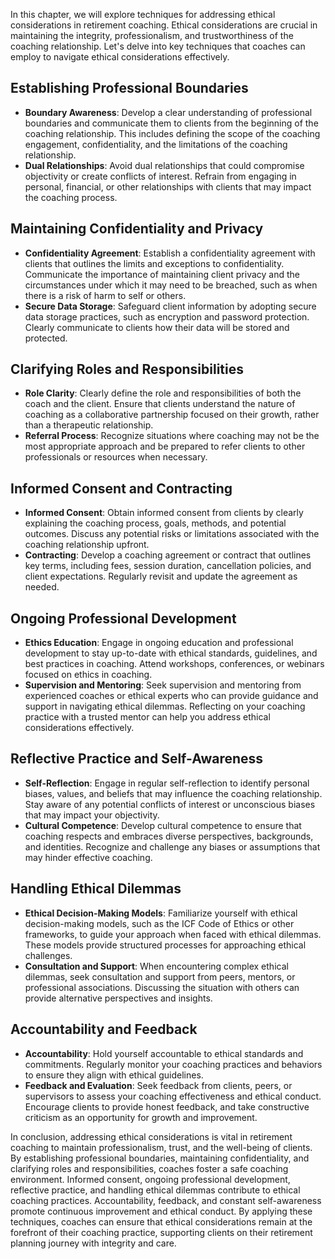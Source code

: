 
In this chapter, we will explore techniques for addressing ethical considerations in retirement coaching. Ethical considerations are crucial in maintaining the integrity, professionalism, and trustworthiness of the coaching relationship. Let's delve into key techniques that coaches can employ to navigate ethical considerations effectively.

Establishing Professional Boundaries
------------------------------------

* **Boundary Awareness**: Develop a clear understanding of professional boundaries and communicate them to clients from the beginning of the coaching relationship. This includes defining the scope of the coaching engagement, confidentiality, and the limitations of the coaching relationship.
* **Dual Relationships**: Avoid dual relationships that could compromise objectivity or create conflicts of interest. Refrain from engaging in personal, financial, or other relationships with clients that may impact the coaching process.

Maintaining Confidentiality and Privacy
---------------------------------------

* **Confidentiality Agreement**: Establish a confidentiality agreement with clients that outlines the limits and exceptions to confidentiality. Communicate the importance of maintaining client privacy and the circumstances under which it may need to be breached, such as when there is a risk of harm to self or others.
* **Secure Data Storage**: Safeguard client information by adopting secure data storage practices, such as encryption and password protection. Clearly communicate to clients how their data will be stored and protected.

Clarifying Roles and Responsibilities
-------------------------------------

* **Role Clarity**: Clearly define the role and responsibilities of both the coach and the client. Ensure that clients understand the nature of coaching as a collaborative partnership focused on their growth, rather than a therapeutic relationship.
* **Referral Process**: Recognize situations where coaching may not be the most appropriate approach and be prepared to refer clients to other professionals or resources when necessary.

Informed Consent and Contracting
--------------------------------

* **Informed Consent**: Obtain informed consent from clients by clearly explaining the coaching process, goals, methods, and potential outcomes. Discuss any potential risks or limitations associated with the coaching relationship upfront.
* **Contracting**: Develop a coaching agreement or contract that outlines key terms, including fees, session duration, cancellation policies, and client expectations. Regularly revisit and update the agreement as needed.

Ongoing Professional Development
--------------------------------

* **Ethics Education**: Engage in ongoing education and professional development to stay up-to-date with ethical standards, guidelines, and best practices in coaching. Attend workshops, conferences, or webinars focused on ethics in coaching.
* **Supervision and Mentoring**: Seek supervision and mentoring from experienced coaches or ethical experts who can provide guidance and support in navigating ethical dilemmas. Reflecting on your coaching practice with a trusted mentor can help you address ethical considerations effectively.

Reflective Practice and Self-Awareness
--------------------------------------

* **Self-Reflection**: Engage in regular self-reflection to identify personal biases, values, and beliefs that may influence the coaching relationship. Stay aware of any potential conflicts of interest or unconscious biases that may impact your objectivity.
* **Cultural Competence**: Develop cultural competence to ensure that coaching respects and embraces diverse perspectives, backgrounds, and identities. Recognize and challenge any biases or assumptions that may hinder effective coaching.

Handling Ethical Dilemmas
-------------------------

* **Ethical Decision-Making Models**: Familiarize yourself with ethical decision-making models, such as the ICF Code of Ethics or other frameworks, to guide your approach when faced with ethical dilemmas. These models provide structured processes for approaching ethical challenges.
* **Consultation and Support**: When encountering complex ethical dilemmas, seek consultation and support from peers, mentors, or professional associations. Discussing the situation with others can provide alternative perspectives and insights.

Accountability and Feedback
---------------------------

* **Accountability**: Hold yourself accountable to ethical standards and commitments. Regularly monitor your coaching practices and behaviors to ensure they align with ethical guidelines.
* **Feedback and Evaluation**: Seek feedback from clients, peers, or supervisors to assess your coaching effectiveness and ethical conduct. Encourage clients to provide honest feedback, and take constructive criticism as an opportunity for growth and improvement.

In conclusion, addressing ethical considerations is vital in retirement coaching to maintain professionalism, trust, and the well-being of clients. By establishing professional boundaries, maintaining confidentiality, and clarifying roles and responsibilities, coaches foster a safe coaching environment. Informed consent, ongoing professional development, reflective practice, and handling ethical dilemmas contribute to ethical coaching practices. Accountability, feedback, and constant self-awareness promote continuous improvement and ethical conduct. By applying these techniques, coaches can ensure that ethical considerations remain at the forefront of their coaching practice, supporting clients on their retirement planning journey with integrity and care.
